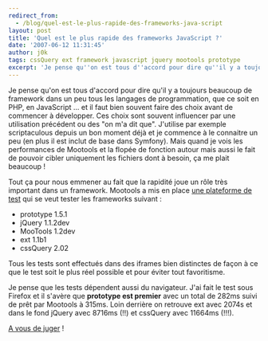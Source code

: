 ```yaml
---
redirect_from:
  - /blog/quel-est-le-plus-rapide-des-frameworks-java-script
layout: post
title: 'Quel est le plus rapide des frameworks JavaScript ?'
date: '2007-06-12 11:31:45'
author: j0k
tags: cssQuery ext framework javascript jquery mootools prototype
excerpt: 'Je pense qu''on est tous d''accord pour dire qu''il y a toujours beaucoup de framework dans un peu tous les langages de programmation, que ce soit en PHP, en JavaScript ... et il faut bien souvent faire des choix avant de commencer à développer.    Ces choix sont souvent influencer par une utilisation précédent ou des "on m''a dit que". J''utilise par exemple      ...'
---
```


Je pense qu'on est tous d'accord pour dire qu'il y a toujours beaucoup de framework dans un peu tous les langages de programmation, que ce soit en PHP, en JavaScript ... et il faut bien souvent faire des choix avant de commencer à développer.    Ces choix sont souvent influencer par une utilisation précédent ou des "on m'a dit que". J'utilise par exemple scriptaculous depuis un bon moment déjà et je commence à le connaitre un peu (en plus il est inclut de base dans Symfony). Mais quand je vois les performances de Mootools et la flopée de fonction autour mais aussi le fait de pouvoir cibler uniquement les fichiers dont à besoin, ça me plait beaucoup !

Tout ça pour nous emmener au fait que la rapidité joue un rôle très important dans un framework. Mootools a mis en place [une plateforme de test](http://mootools.net/slickspeed/) qui se veut tester les frameworks suivant :

 * prototype 1.5.1
 * jQuery 1.1.2dev
 * MooTools 1.2dev
 * ext 1.1b1
 * cssQuery 2.02

Tous les tests sont effectués dans des iframes bien distinctes de façon à ce que le test soit le plus réel possible et pour éviter tout favoritisme.

Je pense que les tests dépendent aussi du navigateur. J'ai fait le test sous Firefox et il s'avère que **prototype est premier** avec un total de 282ms suivi de prêt par Mootools à 315ms. Loin derrière on retrouve ext avec 2074s et dans le fond jQuery avec 8716ms (!!) et cssQuery avec 11664ms (!!!).

[A vous de juger](http://mootools.net/slickspeed/) !

